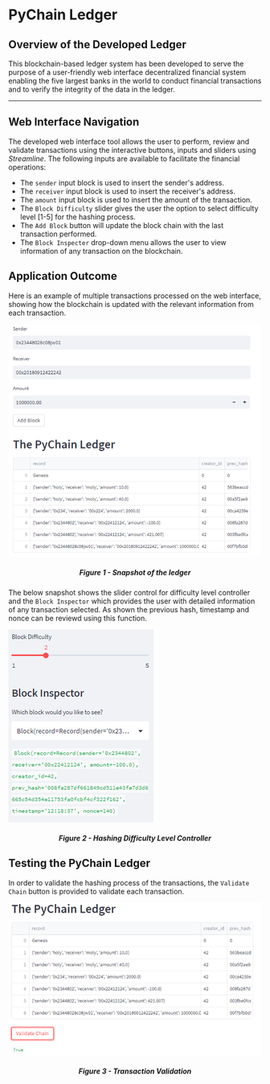 # PyChain Ledger

## **Overview of the Developed Ledger**
This blockchain-based ledger system has been developed to serve the purpose of a user-friendly web interface decentralized financial system enabling the five largest banks in the world to conduct financial transactions and to verify the integrity of the data in the ledger.
****

## **Web Interface Navigation**
The developed web interface tool allows the user to perform, review and validate transactions using the interactive buttons, inputs and sliders using *Streamline*. The following inputs are available to facilitate the financial operations:
* The `sender` input block is used to insert the sender's address.
* The `receiver` input block is used to insert the receiver's address.
* The  `amount` input block is used to insert the amount of the transaction.
* The `Block Difficulty` slider gives the user the option to select difficulty level [1-5] for the hashing process.
* The `Add Block` button will update the block chain with the last transaction performed.
* The `Block Inspecter` drop-down menu allows the user to view information of any transaction on the blockchain.

## **Application Outcome**
Here is an example of multiple transactions processed on the web interface, showing how the blockchain is updated with the relevant information from each transaction.


![PyChain_Main](Images/PyChain_Main.PNG)

##### <center>Figure 1 - Snapshot of the ledger


The below snapshot shows the slider control for difficulty level controller and the `Block Inspector` which provides the user with detailed information of any transaction selected. As shown the previous hash, timestamp and nonce can be reviewd using this function.


![Pychain_BlockInspector](Images/Pychain_BlockInspector.png)


##### <center>Figure 2 - Hashing Difficulty Level Controller

## **Testing the PyChain Ledger**

In order to validate the hashing process of the transactions, the `Validate Chain` button is provided to validate each transaction.


![Pychain_LedgerValidation](Images/Pychain_LedgerValidation.png)

##### <center>Figure 3 - Transaction Validation
